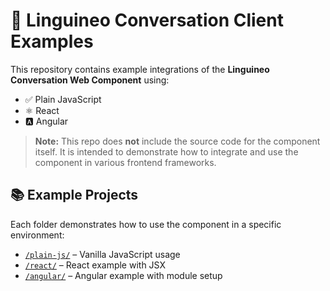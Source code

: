 # 🧪 Linguineo Conversation Client Examples

This repository contains example integrations of the **Linguineo Conversation Web Component** using:

- ✅ Plain JavaScript  
- ⚛️ React  
- 🅰️ Angular  

> **Note:** This repo does **not** include the source code for the component itself. It is intended to demonstrate how to integrate and use the component in various frontend frameworks.

## 📚 Example Projects

Each folder demonstrates how to use the component in a specific environment:

- [`/plain-js/`](./plain-js/) – Vanilla JavaScript usage  
- [`/react/`](./react/) – React example with JSX  
- [`/angular/`](./angular/) – Angular example with module setup  

